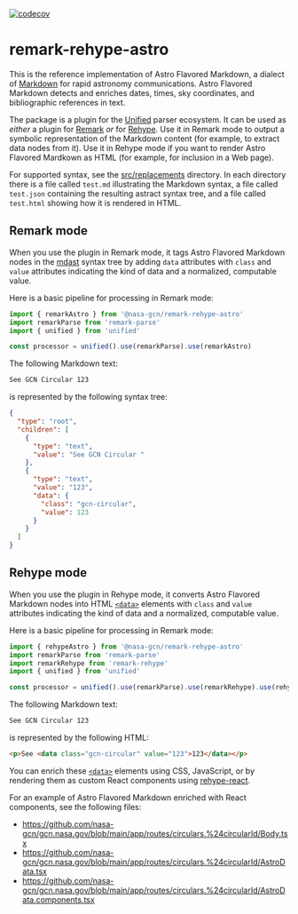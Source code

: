 [![codecov](https://codecov.io/gh/nasa-gcn/remark-rehype-astro/branch/main/graph/badge.svg?token=3ID7X7XNNQ)](https://codecov.io/gh/nasa-gcn/remark-rehype-astro)

# remark-rehype-astro

This is the reference implementation of Astro Flavored Markdown, a dialect of [Markdown](https://www.markdownguide.org) for rapid astronomy communications. Astro Flavored Markdown detects and enriches dates, times, sky coordinates, and bibliographic references in text.

The package is a plugin for the [Unified](https://unifiedjs.com) parser ecosystem. It can be used as _either_ a plugin for [Remark](https://github.com/remarkjs/remark) _or_ for [Rehype](https://github.com/rehypejs/rehype). Use it in Remark mode to output a symbolic representation of the Markdown content (for example, to extract data nodes from it). Use it in Rehype mode if you want to render Astro Flavored Mardkown as HTML (for example, for inclusion in a Web page).

For supported syntax, see the [src/replacements](src/replacements) directory. In each directory there is a file called `test.md` illustrating the Markdown syntax, a file called `test.json` containing the resulting astract syntax tree, and a file called `test.html` showing how it is rendered in HTML.

## Remark mode

When you use the plugin in Remark mode, it tags Astro Flavored Markdown nodes in the [mdast](https://github.com/syntax-tree/mdast) syntax tree by adding `data` attributes with `class` and `value` attributes indicating the kind of data and a normalized, computable value.

Here is a basic pipeline for processing in Remark mode:

```mjs
import { remarkAstro } from '@nasa-gcn/remark-rehype-astro'
import remarkParse from 'remark-parse'
import { unified } from 'unified'

const processor = unified().use(remarkParse).use(remarkAstro)
```

The following Markdown text:

```md
See GCN Circular 123
```

is represented by the following syntax tree:

```json
{
  "type": "root",
  "children": [
    {
      "type": "text",
      "value": "See GCN Circular "
    },
    {
      "type": "text",
      "value": "123",
      "data": {
        "class": "gcn-circular",
        "value": 123
      }
    }
  ]
}
```

## Rehype mode

When you use the plugin in Rehype mode, it converts Astro Flavored Markdown nodes into HTML [`<data>`](https://developer.mozilla.org/en-US/docs/Learn/HTML/Howto/Use_data_attributes) elements with `class` and `value` attributes indicating the kind of data and a normalized, computable value.

Here is a basic pipeline for processing in Remark mode:

```mjs
import { rehypeAstro } from '@nasa-gcn/remark-rehype-astro'
import remarkParse from 'remark-parse'
import remarkRehype from 'remark-rehype'
import { unified } from 'unified'

const processor = unified().use(remarkParse).use(remarkRehype).use(rehypeAstro)
```

The following Markdown text:

```md
See GCN Circular 123
```

is represented by the following HTML:

```html
<p>See <data class="gcn-circular" value="123">123</data></p>
```

You can enrich these [`<data>`](https://developer.mozilla.org/en-US/docs/Learn/HTML/Howto/Use_data_attributes) elements using CSS, JavaScript, or by rendering them as custom React components using [rehype-react](https://github.com/rehypejs/rehype-react).

For an example of Astro Flavored Markdown enriched with React components, see the following files:

- https://github.com/nasa-gcn/gcn.nasa.gov/blob/main/app/routes/circulars.%24circularId/Body.tsx
- https://github.com/nasa-gcn/gcn.nasa.gov/blob/main/app/routes/circulars.%24circularId/AstroData.tsx
- https://github.com/nasa-gcn/gcn.nasa.gov/blob/main/app/routes/circulars.%24circularId/AstroData.components.tsx

